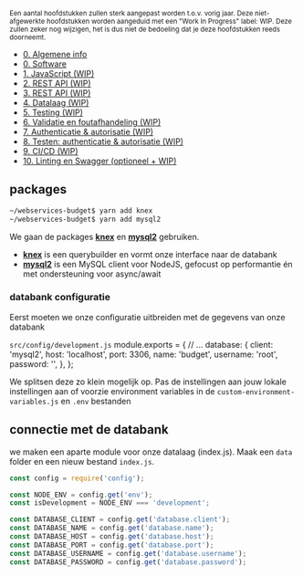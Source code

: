<!-- markdownlint-disable first-line-h1 -->
<small>
  Een aantal hoofdstukken zullen sterk aangepast worden t.o.v. vorig jaar. Deze niet-afgewerkte hoofdstukken worden aangeduid met een "Work In Progress" label: WIP. Deze zullen zeker nog wijzigen, het is dus niet de bedoeling dat je deze hoofdstukken reeds doorneemt.
</small>

- [0. Algemene info](./0-intro/situering.md)
- [0. Software](./0-intro/software.md)
- [1. JavaScript (WIP)](./1-javascript/index.md)
- [2. REST API (WIP)](./2-REST/index.md)
- [3. REST API (WIP)](./3-REST2/index.md)
- [4. Datalaag (WIP)](./4-datalaag/index.md)
- [5. Testing (WIP)](https://hogent-web.github.io/webservices-slides/5-testing.html?presentation=false)
- [6. Validatie en foutafhandeling (WIP)](https://hogent-web.github.io/webservices-slides/6-validation.html?presentation=false)
- [7. Authenticatie & autorisatie (WIP)](./7-authenticatie/index.md)
- [8. Testen: authenticatie & autorisatie (WIP)](./8-auth_testing/index.md)
- [9. CI/CD (WIP)](https://hogent-web.github.io/webservices-slides/9-cicd.html?presentation=false)
- [10. Linting en Swagger (optioneel + WIP)](https://hogent-web.github.io/webservices-slides/10-swagger.html?presentation=false)

## packages

```bash
~/webservices-budget$ yarn add knex
~/webservices-budget$ yarn add mysql2
```

We gaan de packages [**knex**](https://www.npmjs.com/package/knex) en [**mysql2**](https://www.npmjs.com/package/mysql2) gebruiken.

- [**knex**](https://www.npmjs.com/package/knex) is een querybuilder en vormt onze interface naar de databank
- [**mysql2**](https://www.npmjs.com/package/mysql2) is een MySQL client voor NodeJS, gefocust op performantie én met ondersteuning voor async/await

### databank configuratie

Eerst moeten we onze configuratie uitbreiden met de gegevens van onze databank

`src/config/development.js`
module.exports = {
// ...
database: {
client: 'mysql2',
host: 'localhost',
port: 3306,
name: 'budget',
username: 'root',
password: '',
},
};

We splitsen deze zo klein mogelijk op. Pas de instellingen aan jouw lokale instellingen aan of voorzie environment variables in de `custom-environment-variables.js` en `.env` bestanden

## connectie met de databank

we maken een aparte module voor onze datalaag (index.js). Maak een `data` folder en een nieuw bestand `index.js`.

```js
const config = require('config');

const NODE_ENV = config.get('env');
const isDevelopment = NODE_ENV === 'development';

const DATABASE_CLIENT = config.get('database.client');
const DATABASE_NAME = config.get('database.name');
const DATABASE_HOST = config.get('database.host');
const DATABASE_PORT = config.get('database.port');
const DATABASE_USERNAME = config.get('database.username');
const DATABASE_PASSWORD = config.get('database.password');
```
